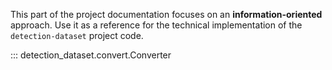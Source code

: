This part of the project documentation focuses on
an **information-oriented** approach. Use it as a
reference for the technical implementation of the
`detection-dataset` project code.

::: detection_dataset.convert.Converter
